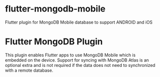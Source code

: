 # flutter-mongodb-mobile

Flutter plugin for MongoDB Mobile database to support ANDROID and iOS

# Flutter MongoDB Plugin

This plugin enables Flutter apps to use MongoDB Mobile which is embedded on the device. Support for syncing with MongoDB Atlas is an optional extra and is not required if the data does not need to synchronized with a remote database.
